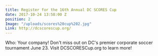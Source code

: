 ```yaml
---
title: Register for the 16th Annual DC SCORES Cup
date: 2017-10-24 13:58:00 Z
position: 2
Image: "/uploads/scores%20cup%202.jpg"
Link: http://dcscorescup.org/
---
```


Who: Your company! Don't miss out on DC's premier corporate soccer tournament June 23. Visit DCSCORESCup.org to learn more!